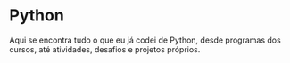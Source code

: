 # Python
 Aqui se encontra tudo o que eu já codei de Python, desde programas dos cursos, até atividades, desafios e projetos próprios.
